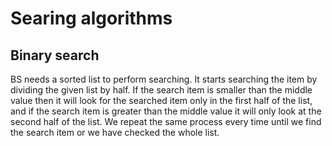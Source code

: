 # Searing algorithms

## Binary search

BS needs a sorted list to perform searching. It starts searching the item by dividing the given list by half. If the
search item is smaller than the middle value then it will look for the searched item only in the first half of the list,
and if the search item is greater than the middle value it will only look at the second half of the list. We repeat the
same process every time until we find the search item or we have checked the whole list.

